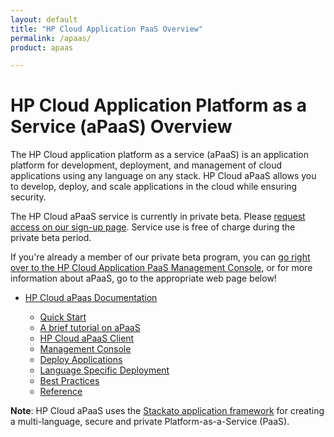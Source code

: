 ```yaml
---
layout: default
title: "HP Cloud Application PaaS Overview"
permalink: /apaas/
product: apaas

---
```

# HP Cloud Application Platform as a Service (aPaaS) Overview

The HP Cloud application platform as a service (aPaaS) is an application platform for development, deployment, and management of cloud applications using any language on any stack. HP Cloud aPaaS allows you to develop, deploy, and scale applications in the cloud while ensuring security. 

The HP Cloud aPaaS service is currently in private beta.  Please [request access on our sign-up page](http://go.hpcloud.com/PaaS-private-beta-signup).  Service use is free of charge during the private beta period.

If you're already a member of our private beta program, you can [go right over to the HP Cloud Application PaaS Management Console](https://api.shared.apaas.hpcloudsvc.com/), or for more information about aPaaS, go to the appropriate web page below!

* [HP Cloud aPaas Documentation](https://apaas-docs.hpcloud.com)

    * [Quick Start](https://apaas-docs.hpcloud.com/quick-start/index.html)
    * [A brief tutorial on aPaaS](https://apaas-docs.hpcloud.com/tutorial.html)
    * [HP Cloud aPaaS Client](https://apaas-docs.hpcloud.com/client/index.html)
    * [Management Console](https://apaas-docs.hpcloud.com/console/index.html)
    * [Deploy Applications](https://apaas-docs.hpcloud.com/index.html#deploy-applications)
    * [Language Specific Deployment](https://apaas-docs.hpcloud.com/index.html#language-specific-deployment)
    * [Best Practices](https://apaas-docs.hpcloud.com/index.html#best-practices)
    * [Reference](https://apaas-docs.hpcloud.com/index.html#reference)

**Note**: HP Cloud aPaaS uses the [Stackato application framework](http://docs.stackato.com) for creating a multi-language, secure and private Platform-as-a-Service (PaaS).
